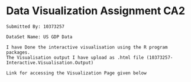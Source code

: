 # Data Visualization Assignment CA2
```
Submitted By: 10373257
```
```
DataSet Name: US GDP Data
```
```
I have Done the interactive visualisation using the R program packages.
The Visualisation output I have upload as .html file (10373257-Interactive.Visualisation.Output)
```
```
Link for accessing the Visualization Page given below
```

